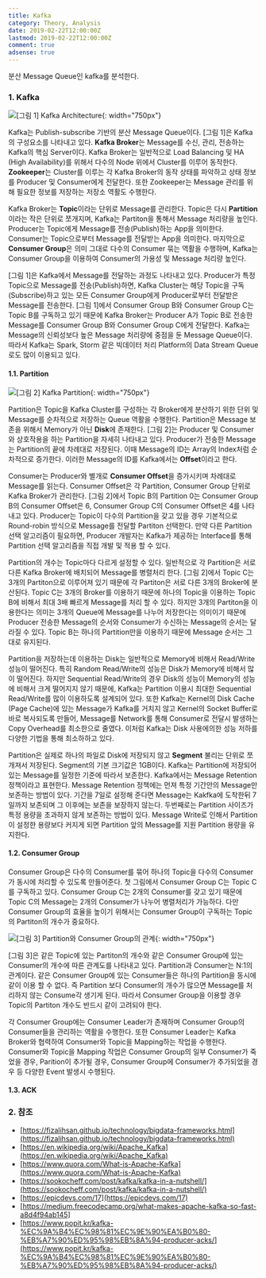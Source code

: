 ```yaml
---
title: Kafka
category: Theory, Analysis
date: 2019-02-22T12:00:00Z
lastmod: 2019-02-22T12:00:00Z
comment: true
adsense: true
---
```


분산 Message Queue인 kafka를 분석한다.

### 1. Kafka

![[그림 1] Kafka Architecture]({{site.baseurl}}/images/theory_analysis/Kafka/Kafka_Architecture.PNG){: width="750px"}

Kafka는 Publish-subscribe 기반의 분산 Message Queue이다. [그림 1]은 Kafka의 구성요소를 나타내고 있다. **Kafka Broker**는 Message를 수신, 관리, 전송하는 Kafka의 핵심 Server이다. Kafka Broker는 일반적으로 Load Balancing 및 HA (High Availability)를 위해서 다수의 Node 위에서 Cluster를 이루어 동작한다. **Zookeeper**는 Cluster를 이루는 각 Kafka Broker의 동작 상태를 파악하고 상태 정보를 Producer 및 Consumer에게 전달한다. 또한 Zookeeper는 Message 관리를 위해 필요한 정보를 저장하는 저장소 역활도 수행한다.

Kafka Broker는 **Topic**이라는 단위로 Message를 관리한다. Topic은 다시 **Partition**이라는 작은 단위로 쪼개지며, Kafka는 Partiton을 통해서 Message 처리량을 높인다. Producer는 Topic에게 Message를 전송(Publish)하는 App을 의미한다. Consumer는 Topic으로부터 Message를 전달받는 App을 의미한다. 마지막으로 **Consumer Group**은 의미 그대로 다수의 Consumer 묶는 역활을 수행하며, Kafka는 Consumer Group을 이용하여 Consumer의 가용성 및 Message 처리량 높인다.

[그림 1]은 Kafka에서 Message를 전달하는 과정도 나타내고 있다. Producer가 특정 Topic으로 Message를 전송(Publish)하면, Kafka Cluster는 해당 Topic을 구독(Subscribe)하고 있는 모든 Consumer Group에게 Producer로부터 전달받은 Message를 전송한다. [그림 1]에서 Consumer Group B와 Consumer Group C는 Topic B를 구독하고 있기 때문에 Kafka Broker는 Producer A가 Topic B로 전송한 Message를 Consumer Group B와 Consumer Group C에게 전달한다. Kafka는 Message의 신뢰성보다 높은 Message 처리량에 중점을 둔 Message Queue이다. 따라서 Kafka는 Spark, Storm 같은 빅데이터 처리 Platform의 Data Stream Queue로도 많이 이용되고 있다.

#### 1.1. Partition

![[그림 2] Kafka Partition]({{site.baseurl}}/images/theory_analysis/Kafka/Kafka_Partition.PNG){: width="750px"}

Partition은 Topic을 Kafka Cluster를 구성하는 각 Broker에게 분산하기 위한 단위 및 Message를 순차적으로 저장하는 Queue 역활을 수행한다. Partition은 Message 보존을 위해서 Memory가 아닌 **Disk**에 존재한다. [그림 2]는 Producer 및 Consumer와 상호작용을 하는 Partition을 자세히 나타내고 있다. Producer가 전송한 Message는 Partition의 끝에 차례대로 저장된다. 이때 Message의 ID는 Array의 Index처럼 순차적으로 증가한다. 이러한 Message의 ID를 Kafka에서는 **Offset**이라고 한다.

Consumer는 Producer와 별개로 **Consumer Offset**을 증가시키며 차례대로 Message를 읽는다. Consumer Offset은 각 Partition, Consumer Group 단위로 Kafka Broker가 관리한다. [그림 2]에서 Topic B의 Partition 0는 Consumer Group B의 Consumer Offset은 6, Consumer Group C의 Consumer Offset은 4를 나타내고 있다. Producer는 Topic이 다수의 Partition을 갖고 있을 경우 기본적으로 Round-robin 방식으로 Message를 전달할 Partiton 선택한다. 만약 다른 Partition 선택 알고리즘이 필요하면, Producer 개발자는 Kafka가 제공하는 Interface를 통해 Partition 선택 알고리즘을 직접 개발 및 적용 할 수 있다.

Partition의 개수는 Topic마다 다르게 설정할 수 있다. 일반적으로 각 Partition은 서로 다른 Kafka Broker에 배치되어 Message를 병렬처리 한다. [그림 2]에서 Topic C는 3개의 Partiton으로 이루어져 있기 때문에 각 Partiton은 서로 다른 3개의 Broker에 분산된다. Topic C는 3개의 Broker를 이용하기 때문에 하나의 Topic을 이용하는 Topic B에 비해서 최대 3배 빠르게 Message를 처리 할 수 있다. 하지만 3개의 Partiton을 이용한다는 의미는 3개의 Queue에 Message를 나누어 저장한다는 의미이기 때문에 Producer 전송한 Message의 순서와 Consumer가 수신하는 Message의 순서는 달라질 수 있다. Topic B는 하나의 Partition만을 이용하기 때문에 Message 순서는 그대로 유지된다.

Partition을 저장하는데 이용하는 Disk는 일반적으로 Memory에 비해서 Read/Write 성능이 떨어진다. 특히 Random Read/Write의 성능은 Disk가 Memory에 비해서 많이 떨어진다. 하지만 Sequential Read/Write의 경우 Disk의 성능이 Memory의 성능에 비해서 크게 떨어지지 않기 때문에, Kafka는 Partition 이용시 최대한 Sequential Read/Write를 많이 이용하도록 설계되어 있다. 또한 Kafka는 Kernel의 Disk Cache (Page Cache)에 있는 Message가 Kafka를 거치지 않고 Kernel의 Socket Buffer로 바로 복사되도록 만들어, Message를 Network를 통해 Consumer로 전달시 발생하는 Copy Overhead를 최소한으로 줄였다. 이처럼 Kafka는 Disk 사용에의한 성능 저하를 다양한 기법을 통해 최소하하고 있다.

Partition은 실제로 하나의 파일로 Disk에 저장되지 않고 **Segment** 불리는 단위로 쪼개져서 저장된다. Segment의 기본 크기값은 1GB이다. Kafka는 Partition에 저장되어있는 Message를 일정한 기준에 따라서 보존한다. Kafka에서는 Message Retention 정책이라고 표현한다. Message Retention 정책에는 먼져 특정 기간안의 Message만 보존하는 방법이 있다. 기간을 7일로 설정해 준다면 Message는 Kakfka에 도착한뒤 7일까지 보존되며 그 이후에는 보존을 보장하지 않는다. 두번째로는 Partition 사이즈가 특정 용량을 초과하지 않게 보존하는 방법이 있다. Message Write로 인해서 Partition이 설정한 용량보다 커지게 되면 Partition 앞의 Message를 지원 Partition 용량을 유지한다.

#### 1.2. Consumer Group

Consumer Group은 다수의 Consumer를 묶어 하나의 Topic을 다수의 Consumer가 동시에 처리할 수 있도록 만들어준다. 첫 그림에서 Consumer Group C는 Topic C를 구독하고 있다. Consumer Group C는 2개의 Consumer를 갖고 있기 때문에 Topic C의 Message는 2개의 Consumer가 나누어 병렬처리가 가능하다. 다만 Consumer Group의 효율을 높이기 위해서는 Consumer Group이 구독하는 Topic의 Partiton의 개수가 중요하다.

![[그림 3] Partition와 Consumer Group의 관계]({{site.baseurl}}/images/theory_analysis/Kafka/Kafka_Partition_Consumer.PNG){: width="750px"}

[그림 3]은 같은 Topic에 있는 Partiton의 개수와 같은 Consumer Group에 있는 Consumer의 개수에 따른 관계도를 나타내고 있다. Partition과 Consumer는 N:1의 관계이다. 같은 Consumer Group에 있는 Consumer들은 하나의 Partition을 동시에 같이 이용 할 수 없다. 즉 Partition 보다 Consumer의 개수가 많으면 Message를 처리하지 않는 Consume각 생기게 된다. 따라서 Consumer Group을 이용할 경우 Topic의 Partiton 개수도 반드시 같이 고려되야 한다.

각 Consumer Group에는 Consumer Leader가 존재하며 Consumer Group의 Consumer들을 관리하는 역활을 수행한다. 또한 Consumer Leader는 Kafka Broker와 협력하여 Consumer와 Topic을 Mapping하는 작업을 수행한다. Consumer와 Topic을 Mapping 작업은 Consumer Group의 일부 Consumer가 죽었을 경우, Parition이 추가될 경우, Consumer Group에 Consumer가 추가되었을 경우 등 다양한 Event 발생시 수행된다.

#### 1.3. ACK

### 2. 참조

* [https://fizalihsan.github.io/technology/bigdata-frameworks.html](https://fizalihsan.github.io/technology/bigdata-frameworks.html)
* [https://en.wikipedia.org/wiki/Apache_Kafka](https://en.wikipedia.org/wiki/Apache_Kafka)
* [https://www.quora.com/What-is-Apache-Kafka](https://www.quora.com/What-is-Apache-Kafka)
* [https://sookocheff.com/post/kafka/kafka-in-a-nutshell/](https://sookocheff.com/post/kafka/kafka-in-a-nutshell/)
* [https://epicdevs.com/17](https://epicdevs.com/17)
* [https://medium.freecodecamp.org/what-makes-apache-kafka-so-fast-a8d4f94ab145]
* [https://www.popit.kr/kafka-%EC%9A%B4%EC%98%81%EC%9E%90%EA%B0%80-%EB%A7%90%ED%95%98%EB%8A%94-producer-acks/](https://www.popit.kr/kafka-%EC%9A%B4%EC%98%81%EC%9E%90%EA%B0%80-%EB%A7%90%ED%95%98%EB%8A%94-producer-acks/)


